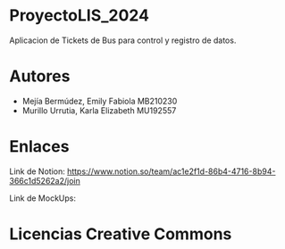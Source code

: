 # ProyectoLIS_2024
Aplicacion de Tickets de Bus para control y registro de datos.

# Autores
- Mejía Bermúdez, Emily Fabiola MB210230
- Murillo Urrutia, Karla Elizabeth MU192557

# Enlaces 
Link de Notion: https://www.notion.so/team/ac1e2f1d-86b4-4716-8b94-366c1d5262a2/join

Link de MockUps: 
# Licencias Creative Commons
